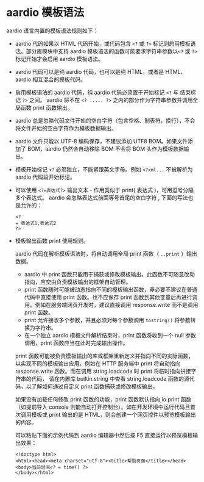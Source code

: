 # aardio 模板语法

aardio 语言内置的模板语法规则如下：

- aardio 代码如果以 HTML 代码开始，或代码包含 `<?` 或 `?>` 标记则启用模板语法。部分库模块中支持 aardio 模板语法的函数可能要求字符串参数以`<?` 或 `?>` 标记开始才会启用 aardio 模板语法。

- aardio 代码可以是纯 aardio 代码，也可以是纯 HTML，或者是 HTML、aardio 相互混合的模板代码。
- 启用模板语法的 aardio 代码，纯 aardio 代码必须置于开始标记 `<?` 与 结束标记 `?>` 之间。 aardio 将不在 `<? ..... ?>` 之内的部分作为字符串参数并调用全局函数 print 函数输出。 

- aardio 总是忽略代码文件开始的空白字符（包含空格、制表符，换行），不会将文件开始的空白字符作为模板数据输出。

- aardio 文件只能以 UTF-8 编码保存，不建议添加 UTF8 BOM。如果文件添加了 BOM，aardio 仍然会自动移除 BOM 不会将 BOM 头作为模板数据输出。

- 模板开始标记 `<?` 必须独立，不能紧跟英文字母。例如 `<?xml...` 不被解析为 aardio 代码段开始标记。

- 可以使用 `<?=表达式?>` 输出文本 - 作用类似于 print( 表达式 )，可用逗号分隔多个表达式。 aardio 会忽略表达式前面等号首尾的空白字符 , 下面的写法也是允许的：  
  
   ```aardio
   <?
   = 表达式1,表达式2
   ?>
   ``` 

- 模板输出函数 print 使用规则。

   aardio 代码在解析模板语法时，将自动调用全局 print 函数（ `..print` ）输出数据。
   * aardio 中 print 函数只能用于捕获或修改模板输出，此函数不可随意改动指向，应交由负责模板输出的框架自动管理。
   * print 函数随时可能被动态指向不同的模板输出函数，非必要不建议在普通代码中直接使用 print 函数。也不应保存 print 函数到其他变量后再进行调用。例如在服务端网页开发时，建议直接调用 response.write 而不是调用 print 函数。
   * print 允许接收多个参数，并且必须对每个参数调用 `tostring()` 将参数转换为字符串。
   * 在一个独立 aardio 模板文件解析结束时，print 函数将收到一个 null 参数调用，print 函数应当在此时完成输出操作。

   print 函数可能被负责模板输出的库或框架重新定义并指向不同的实际函数，以实现不同的模板输出应用。例如在 HTTP 服务端中 print 将自动指向 response.write 函数。而在调用 string.loadcode 时 print 将临时指向拼接字符串的代码， 请在内置库 builtin.string 中查看 string.loadcode 函数的源代码，以了解如何通过自定义 print 函数捕获或修改模板输出。

   如果没有加载任何修改 print 函数的功能，print 函数默认指向 io.print 函数（如提前导入 console 则能自动打开控制台）。如在开发环境中运行代码且首次调用模板或 print 输出的是 HTML，则会创建一个网页控件以预览模板输出的内容。

   可以粘贴下面的示例代码到 aardio 编辑器中然后按 F5 直接运行以预览模板输出效果：

   ```aardio
   <!doctype html>
   <html><head><meta charset="utf-8"><title>帮助页面</title></head>
   <body>当前时间<? = time() ?>
   </body></html>
   ```  






